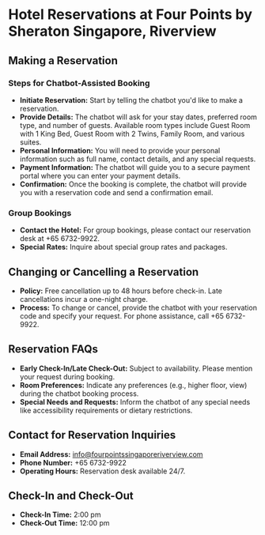 # Hotel Reservations at Four Points by Sheraton Singapore, Riverview

## Making a Reservation

### Steps for Chatbot-Assisted Booking

- **Initiate Reservation:** Start by telling the chatbot you'd like to make a reservation.
- **Provide Details:** The chatbot will ask for your stay dates, preferred room type, and number of guests. Available room types include Guest Room with 1 King Bed, Guest Room with 2 Twins, Family Room, and various suites.
- **Personal Information:** You will need to provide your personal information such as full name, contact details, and any special requests.
- **Payment Information:** The chatbot will guide you to a secure payment portal where you can enter your payment details.
- **Confirmation:** Once the booking is complete, the chatbot will provide you with a reservation code and send a confirmation email.

### Group Bookings

- **Contact the Hotel:** For group bookings, please contact our reservation desk at +65 6732-9922.
- **Special Rates:** Inquire about special group rates and packages.

## Changing or Cancelling a Reservation

- **Policy:** Free cancellation up to 48 hours before check-in. Late cancellations incur a one-night charge.
- **Process:** To change or cancel, provide the chatbot with your reservation code and specify your request. For phone assistance, call +65 6732-9922.

## Reservation FAQs

- **Early Check-In/Late Check-Out:** Subject to availability. Please mention your request during booking.
- **Room Preferences:** Indicate any preferences (e.g., higher floor, view) during the chatbot booking process.
- **Special Needs and Requests:** Inform the chatbot of any special needs like accessibility requirements or dietary restrictions.

## Contact for Reservation Inquiries

- **Email Address:** [info@fourpointssingaporeriverview.com](mailto:info@fourpointssingaporeriverview.com)
- **Phone Number:** +65 6732-9922
- **Operating Hours:** Reservation desk available 24/7.

## Check-In and Check-Out

- **Check-In Time:** 2:00 pm
- **Check-Out Time:** 12:00 pm

